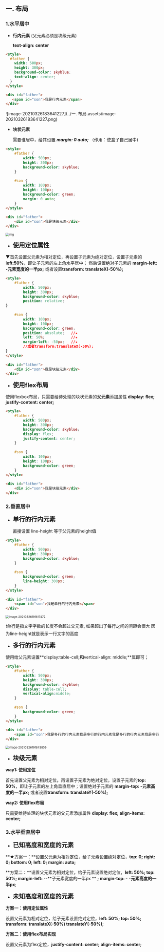 ## 一. 布局

### 1.水平居中

* **行内元素** (父元素必须是块级元素)

  **text-align: center**

```html
<style>
  #father {
    width: 500px;
    height: 300px;
    background-color: skyblue;
    text-align: center;
  }
</style>

<div id="father">
   <span id="son">我是行内元素</span>
</div>
```

![image-20210326183641227](../一. 布局.assets/image-20210326183641227.png)



* **块状元素**

  需要谁居中，给其设置 ***margin: 0 auto;*** （作用：使盒子自己居中)

  

```html
<style>
    #father {
        width: 500px;
        height: 300px;
        background-color: skyblue;
    }
 
    #son {
        width: 100px;
        height: 100px;
        background-color: green;
        margin: 0 auto;
    }
</style>
 
<div id="father">
    <div id="son">我是块级元素</div>
</div>
```



 <img src="https://img-blog.csdn.net/20180902164838850?watermark/2/text/aHR0cHM6Ly9ibG9nLmNzZG4ubmV0L3dlaXhpbl8zNzU4MDIzNQ==/font/5a6L5L2T/fontsize/400/fill/I0JBQkFCMA==/dissolve/70" alt="img" style="zoom:67%;" />



* <span style="font-size:20px;font-weight:bold"> **使用定位属性**</span>

▼首先设置父元素为相对定位，再设置子元素为绝对定位，设置子元素的**left:50%**，即让子元素的左上角水平居中； 然后设置绝对子元素的 **margin-left: -元素宽度的一半px;** 或者设置**transform: translateX(-50%);**



```html
<style>
    #father {
        width: 500px;
        height: 300px;
        background-color: skyblue;
        position: relative;
}
 
    #son {
        width: 100px;
        height: 100px;
        background-color: green;
        position: absolute;   //★
        left: 50%;            //★
        margin-left: -50px;   //★
        //或者transform:translateX(-50%);
}
</style>
 
<div id="father">
    <div id="son">我是块级元素</div>
</div>
```



* <span style="font-size:20px;font-weight:bold"> **使用flex布局**</span>

使用flexbox布局，只需要给待处理的块状元素的**父元素**添加属性 **display: flex; justify-content: center;**

```html
<style>
    #father {
        width: 500px;
        height: 300px;
        background-color: skyblue;
        display: flex;
        justify-content: center;
    }
 
    #son {
        width: 100px;
        height: 100px;
        background-color: green;
    }
</style>
 
<div id="father">
    <div id="son">我是块级元素</div>
</div>
```





### 2.垂直居中



* <span style="font-size:20px;font-weight:bold"> 单行的行内元素</span>

  直接设置 line-height 等于父元素的height值

```html
<style>
    #father {
        width: 500px;
        height: 300px;
        background-color: skyblue;
    }
 
    #son {
        background-color: green;
        line-height: 300px;
    }
</style>
 
<div id="father">
    <span id="son">我是单行的行内元素</span>
</div>
```

 <img src="../一. 布局.assets/image-20210326191617472.png" alt="image-20210326191617472" style="zoom:67%;" />



❗单行是指文字字数的长度不会超过父元素, 如果超出了每行之间的间距会很大 因为line-height就是表示一行文字的高度



* <span style="font-size:20px;font-weight:bold">多行的行内元素 </span>

使用给父元素设置**display:table-cell;**和**vertical-align: middle;**属即可；

```html
<style>
    #father {
        width: 500px;
        height: 300px;
        background-color: skyblue;
        display: table-cell;
        vertical-align:middle;
    }
 
    #son {
        background-color: green;
    }
</style>
 
<div id="father">
    <span id="son">我是多行的行内元素我是多行的行内元素我是多行的行内元素我是多行的行内元素我是多行的行内元素我是多行的行内元素我是多行的行内元素我是多行的行内元素</span>
</div>
```



 <img src="../一. 布局.assets/image-20210326191843859.png" alt="image-20210326191843859" style="zoom:67%;" />





* <span style="font-size:20px;font-weight:bold">块级元素 </span>

**way1: 使用定位**

首先设置父元素为相对定位，再设置子元素为绝对定位，设置子元素的**top: 50%**，即让子元素的左上角垂直居中；设置绝对子元素的 **margin-top: -元素高度的一半px;** 或者设置**transform: translateY(-50%);**



**way2: 使用flex布局**

只需要给待处理的块状元素的父元素添加属性 **display: flex; align-items: center;**



### 3.水平垂直居中

- <span style="font-size:20px;font-weight:bold">已知高度和宽度的元素 </span>

**★方案一：**设置父元素为相对定位，给子元素设置绝对定位，**top: 0; right: 0; bottom: 0; left: 0; margin: auto;**



**方案二：**设置父元素为相对定位，给子元素设置绝对定位，**left: 50%; top: 50%; margin-left: -**-**子元素宽度的一半px ** **; margin-top: -** **-元素高度的一半px**;



- <span style="font-size:20px;font-weight:bold">未知高度和宽度的元素 </span>

**方案一：使用定位属性**

设置父元素为相对定位，给子元素设置绝对定位，**left: 50%; top: 50%; transform: translateX(-50%) translateY(-50%);**



**方案二：使用flex布局实现**

设置父元素为flex定位，**justify-content: center; align-items: center;**





































